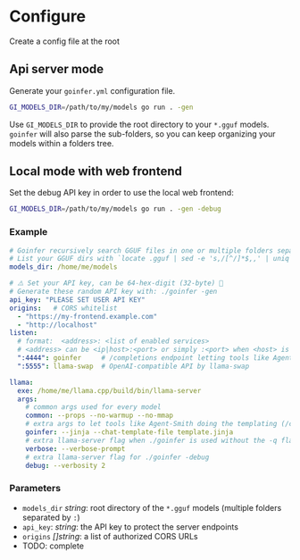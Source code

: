 # Configure

Create a config file at the root

## Api server mode

Generate your `goinfer.yml` configuration file.

```bash
GI_MODELS_DIR=/path/to/my/models go run . -gen
```

Use `GI_MODELS_DIR` to provide the root directory to your `*.gguf` models.
`goinfer` will also parse the sub-folders,
so you can keep organizing your models within a folders tree.

## Local mode with web frontend

Set the debug API key in order to use the local web frontend:

```bash
GI_MODELS_DIR=/path/to/my/models go run . -gen -debug
```

### Example

```yaml
# Goinfer recursively search GGUF files in one or multiple folders separated by ':'
# List your GGUF dirs with `locate .gguf | sed -e 's,/[^/]*$,,' | uniq`
models_dir: /home/me/models 

# ⚠️ Set your API key, can be 64‑hex‑digit (32‑byte) 🚨
# Generate these random API key with: ./goinfer -gen
api_key: "PLEASE SET USER API KEY"
origins:   # CORS whitelist
  - "https://my‑frontend.example.com"
  - "http://localhost"
listen:
  # format:  <address>: <list of enabled services>
  # <address> can be <ip|host>:<port> or simply :<port> when <host> is localhost
  ":4444": goinfer     # /completions endpoint letting tools like Agent-Smith doing the templating
  ":5555": llama-swap  # OpenAI‑compatible API by llama‑swap

llama:
  exe: /home/me/llama.cpp/build/bin/llama-server
  args:
    # common args used for every model
    common: --props --no-warmup --no-mmap
    # extra args to let tools like Agent-Smith doing the templating (/completions endpoint)
    goinfer: --jinja --chat-template-file template.jinja
    # extra llama-server flag when ./goinfer is used without the -q flag
    verbose: --verbose-prompt
    # extra llama-server flag for ./goinfer -debug
    debug: --verbosity 2
```

### Parameters

- `models_dir` *string*: root directory of the `*.gguf` models (multiple folders separated by `:`)
- `api_key`: *string*: the API key to protect the server endpoints
- `origins` *[]string*: a list of authorized CORS URLs
- TODO: complete
